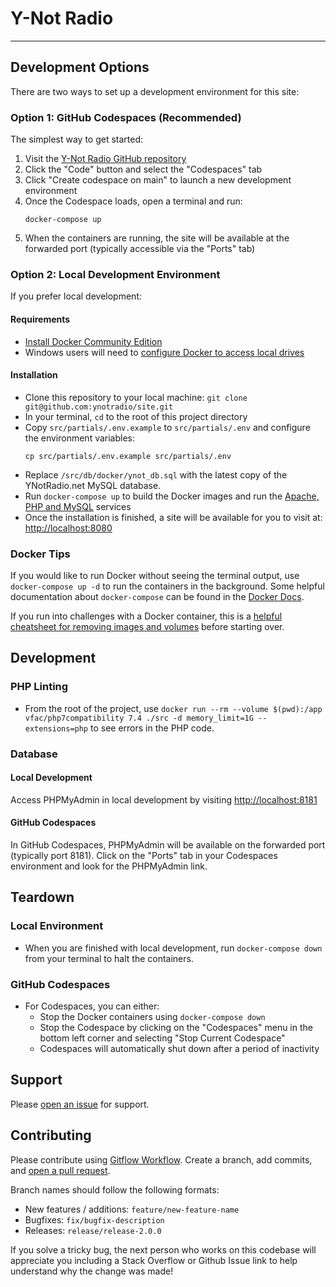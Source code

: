 # Y-Not Radio #

----------------

## Development Options

There are two ways to set up a development environment for this site:

### Option 1: GitHub Codespaces (Recommended)

The simplest way to get started:

1. Visit the [Y-Not Radio GitHub repository](https://github.com/ynotradio/site)
2. Click the "Code" button and select the "Codespaces" tab
3. Click "Create codespace on main" to launch a new development environment
4. Once the Codespace loads, open a terminal and run:
   ```
   docker-compose up
   ```
5. When the containers are running, the site will be available at the forwarded port (typically accessible via the "Ports" tab)

### Option 2: Local Development Environment

If you prefer local development:

#### Requirements

- [Install Docker Community Edition](https://www.docker.com/community-edition)
- Windows users will need to [configure Docker to access local drives](https://rominirani.com/docker-on-windows-mounting-host-directories-d96f3f056a2c)

#### Installation

- Clone this repository to your local machine: `git clone git@github.com:ynotradio/site.git`
- In your terminal, `cd` to the root of this project directory
- Copy `src/partials/.env.example` to `src/partials/.env` and configure the environment variables:
  ```
  cp src/partials/.env.example src/partials/.env
  ```
- Replace `/src/db/docker/ynot_db.sql` with the latest copy of the YNotRadio.net MySQL database.
- Run `docker-compose up` to build the Docker images and run the [Apache, PHP and MySQL](https://docs.bitnami.com/containers/how-to/create-amp-environment-containers/) services
- Once the installation is finished, a site will be available for you to visit at: [http://localhost:8080](http://localhost:8080)

### Docker Tips

If you would like to run Docker without seeing the terminal output, use `docker-compose up -d` to run the containers in the background. Some helpful documentation about `docker-compose` can be found in the [Docker Docs](https://docs.docker.com/compose/reference/overview/#command-options-overview-and-help).

If you run into challenges with a Docker container, this is a [helpful cheatsheet for removing images and volumes](https://www.digitalocean.com/community/tutorials/how-to-remove-docker-images-containers-and-volumes) before starting over.

## Development

### PHP Linting

- From the root of the project, use `docker run --rm --volume $(pwd):/app vfac/php7compatibility 7.4 ./src -d memory_limit=1G --extensions=php` to see errors in the PHP code.

### Database

#### Local Development
Access PHPMyAdmin in local development by visiting [http://localhost:8181](http://localhost:8181)

#### GitHub Codespaces
In GitHub Codespaces, PHPMyAdmin will be available on the forwarded port (typically port 8181). Click on the "Ports" tab in your Codespaces environment and look for the PHPMyAdmin link.

## Teardown

### Local Environment
- When you are finished with local development, run `docker-compose down` from your terminal to halt the containers.

### GitHub Codespaces
- For Codespaces, you can either:
  - Stop the Docker containers using `docker-compose down`
  - Stop the Codespace by clicking on the "Codespaces" menu in the bottom left corner and selecting "Stop Current Codespace"
  - Codespaces will automatically shut down after a period of inactivity

## Support

Please [open an issue](https://github.com/ynotradio/site/issues) for support.

## Contributing

Please contribute using [Gitflow Workflow](https://www.atlassian.com/git/tutorials/comparing-workflows/gitflow-workflow). Create a branch, add commits, and [open a pull request](https://github.com/ynotradio/site/pulls).

Branch names should follow the following formats:

- New features / additions: `feature/new-feature-name`
- Bugfixes: `fix/bugfix-description`
- Releases: `release/release-2.0.0`

If you solve a tricky bug, the next person who works on this codebase will appreciate you including a Stack Overflow or Github Issue link to help understand why the change was made!
